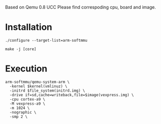 Based on Qemu 0.8 UCC
Please find correspoding cpu, board and image.

# Installation

    ./configure --target-list=arm-softmmu

    make -j [core]

# Execution

    arm-softmmu/qemu-system-arm \
      -kernel $kernel(vmlinuz) \
      -initrd $file_system(initrd.img) \
      -drive if=sd,cache=writeback,file=$image(vexpress.img) \
      -cpu cortex-a9 \
      -M vexpress-a9 \
      -m 1024 \
      -nographic \
      -smp 2 \

